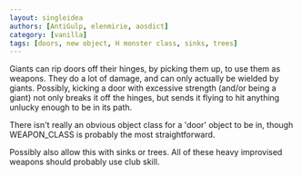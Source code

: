 ```yaml
---
layout: singleidea
authors: [AntiGulp, elenmirie, aosdict]
category: [vanilla]
tags: [doors, new object, H monster class, sinks, trees]
---
```

Giants can rip doors off their hinges, by picking them up, to use them as weapons. They do a lot of damage, and can only actually be wielded by giants. Possibly, kicking a door with excessive strength (and/or being a giant) not only breaks it off the hinges, but sends it flying to hit anything unlucky enough to be in its path.

There isn't really an obvious object class for a 'door' object to be in, though WEAPON_CLASS is probably the most straightforward.

Possibly also allow this with sinks or trees. All of these heavy improvised weapons should probably use club skill.
